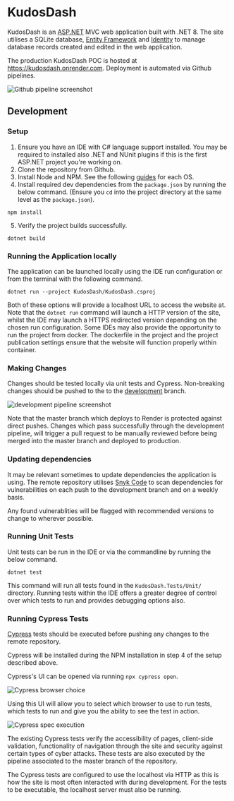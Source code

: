 # KudosDash

KudosDash is an [ASP.NET](https://dotnet.microsoft.com/en-us/apps/aspnet) MVC web application built with .NET 8. The site utilises a SQLite database, [Entity Framework](https://learn.microsoft.com/en-us/ef/) and [Identity](https://learn.microsoft.com/en-us/aspnet/identity/overview/getting-started/introduction-to-aspnet-identity#aspnet-identity) to manage database records created and edited in the web application. 

The production KudosDash POC is hosted at https://kudosdash.onrender.com. Deployment is automated via Github pipelines. 

![Github pipeline screenshot](https://private-user-images.githubusercontent.com/102368837/311304773-215f5f55-b76a-4ab5-a738-ddd2b6761196.png?jwt=eyJhbGciOiJIUzI1NiIsInR5cCI6IkpXVCJ9.eyJpc3MiOiJnaXRodWIuY29tIiwiYXVkIjoicmF3LmdpdGh1YnVzZXJjb250ZW50LmNvbSIsImtleSI6ImtleTUiLCJleHAiOjE3MDk5MTcxOTIsIm5iZiI6MTcwOTkxNjg5MiwicGF0aCI6Ii8xMDIzNjg4MzcvMzExMzA0NzczLTIxNWY1ZjU1LWI3NmEtNGFiNS1hNzM4LWRkZDJiNjc2MTE5Ni5wbmc_WC1BbXotQWxnb3JpdGhtPUFXUzQtSE1BQy1TSEEyNTYmWC1BbXotQ3JlZGVudGlhbD1BS0lBVkNPRFlMU0E1M1BRSzRaQSUyRjIwMjQwMzA4JTJGdXMtZWFzdC0xJTJGczMlMkZhd3M0X3JlcXVlc3QmWC1BbXotRGF0ZT0yMDI0MDMwOFQxNjU0NTJaJlgtQW16LUV4cGlyZXM9MzAwJlgtQW16LVNpZ25hdHVyZT0xODNjY2E1ZjNkZDNjMjBlNDY1ZTg0ZTBkMGZlODE0N2FmYzY0ZTc4NTU3ZGIwNjdkNjQ4NDZmNmU0NjBhMDE3JlgtQW16LVNpZ25lZEhlYWRlcnM9aG9zdCZhY3Rvcl9pZD0wJmtleV9pZD0wJnJlcG9faWQ9MCJ9._uPl1TRRo0wbEQSgYkxz8K6U12TZ-_afJVmG-tQja0A)

## Development

### Setup

1. Ensure you have an IDE with C# language support installed. You may be required to installed also .NET and NUnit plugins if this is the first ASP.NET project you're working on.
2. Clone the repository from Github.
3. Install Node and NPM. See the following [guides](https://docs.npmjs.com/downloading-and-installing-node-js-and-npm) for each OS. 
4. Install required dev dependencies from the `package.json` by running the below command. (Ensure you `cd` into the project directory at the same level as the `package.json`). 

```
npm install
```
5. Verify the project builds successfully.
```
dotnet build
``` 
### Running the Application locally

The application can be launched locally using the IDE run configuration or from the terminal with the following command.

```
dotnet run --project KudosDash/KudosDash.csproj
```

Both of these options will provide a localhost URL to access the website at. Note that the `dotnet run` command will launch a HTTP version of the site, whilst the IDE may launch a HTTPS redirected version depending on the chosen run configuration. Some IDEs may also provide the opportunity to run the project from docker. The dockerfile in the project and the project publication settings ensure that the website will function properly within container.

### Making Changes

Changes should be tested locally via unit tests and Cypress. Non-breaking changes should be pushed to the  to the [development](https://github.com/SabreDae/KudosDash/tree/development) branch.

![development pipeline screenshot](https://private-user-images.githubusercontent.com/102368837/311313532-7a24deec-63fb-4694-b51f-891b7d0cfffe.png?jwt=eyJhbGciOiJIUzI1NiIsInR5cCI6IkpXVCJ9.eyJpc3MiOiJnaXRodWIuY29tIiwiYXVkIjoicmF3LmdpdGh1YnVzZXJjb250ZW50LmNvbSIsImtleSI6ImtleTUiLCJleHAiOjE3MDk5MTkxMTEsIm5iZiI6MTcwOTkxODgxMSwicGF0aCI6Ii8xMDIzNjg4MzcvMzExMzEzNTMyLTdhMjRkZWVjLTYzZmItNDY5NC1iNTFmLTg5MWI3ZDBjZmZmZS5wbmc_WC1BbXotQWxnb3JpdGhtPUFXUzQtSE1BQy1TSEEyNTYmWC1BbXotQ3JlZGVudGlhbD1BS0lBVkNPRFlMU0E1M1BRSzRaQSUyRjIwMjQwMzA4JTJGdXMtZWFzdC0xJTJGczMlMkZhd3M0X3JlcXVlc3QmWC1BbXotRGF0ZT0yMDI0MDMwOFQxNzI2NTFaJlgtQW16LUV4cGlyZXM9MzAwJlgtQW16LVNpZ25hdHVyZT1mOWJmZjA5Yzk1ZTg4MWE2OTkzZDFjZWVkMDNjOTFkOGYxN2M5ZWY3MmM3NGM3ZjlkNWFlZDI3ZGJhMWYxMjllJlgtQW16LVNpZ25lZEhlYWRlcnM9aG9zdCZhY3Rvcl9pZD0wJmtleV9pZD0wJnJlcG9faWQ9MCJ9.LXZa6qPu_CXzUUjjwH7z0EgOl8SnBtBb0qJrBLwsjFQ)

Note that the master branch which deploys to Render is protected against direct pushes. Changes which pass successfully through the development pipeline, will trigger a pull request to be manually reviewed before being merged into the master branch and deployed to production.

### Updating dependencies

It may be relevant sometimes to update dependencies the application is using.  The remote repository utilises [Snyk Code](https://docs.snyk.io/integrate-with-snyk/git-repositories-scms-integrations-with-snyk/snyk-github-integration) to scan dependencies for vulnerabilities on each push to the development branch and on a weekly basis. 

Any found vulnerablities will be flagged with recommended versions to change to wherever possible. 

### Running Unit Tests

Unit tests can be run in the IDE or via the commandline by running the below command.

```
dotnet test
```

This command will run all tests found in the `KudosDash.Tests/Unit/` directory. Running tests within the IDE offers a greater degree of control over which tests to run and provides debugging options also. 

### Running Cypress Tests

[Cypress](https://www.cypress.io/) tests should be executed before pushing any changes to the remote repository. 

Cypress will be installed during the NPM installation in step 4 of the setup described above.

Cypress's UI can be opened via running `npx cypress open`. 

![Cypress browser choice](https://learn.cypress.io/images/testing-your-first-application/installing-cypress-and-writing-your-first-test/choose_a_browser.jpg)

Using this UI will allow you to select which browser to use to run tests, which tests to run and give you the ability to see the test in action. 

![Cypress spec execution](https://learn.cypress.io/images/testing-your-first-application/installing-cypress-and-writing-your-first-test/Screen_Shot_2022-06-28_at_9.03.51_AM.png)

The existing Cypress tests verify the accessibility of pages, client-side validation, functionality of navigation through the site and security against certain types of cyber attacks. These tests are also executed by the pipeline associated to the master branch of the repository. 

The Cypress tests are configured to use the localhost via HTTP as this is how the site is most often interacted with during development. For the tests to be executable, the localhost server must also be running. 